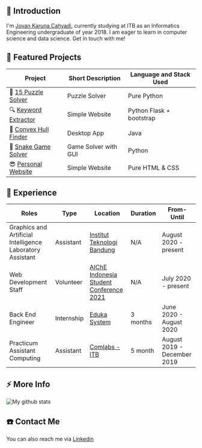 ## 💬 Introduction
I'm [Jovan Karuna Cahyadi](https://jovankaruna.netlify.app), currently studying at ITB as an Informatics Engineering undergraduate of year 2018. I am eager to learn in computer science and data science. Get in touch with me!

## 🌱 Featured Projects
| Project | Short Description | Language and Stack Used |
|---------|-------------------|-------------------------|
|🧩 [15 Puzzle Solver](https://github.com/JovanKaruna/15-Puzzle-Solver)                               | Puzzle Solver         | Pure Python              |
|🔍 [Keyword Extractor](https://github.com/JovanKaruna/Corona_Information_Extractor)                  | Simple Website        | Python Flask + bootstrap |
|📐 [Convex Hull Finder](https://github.com/JovanKaruna/Convex-Hull-BruteForce)                       | Desktop App           | Java                     |
|🐍 [Snake Game Solver](https://github.com/JovanKaruna/SnakeGameSolver)                               | Game Solver with GUI  | Python                   |
|😎 [Personal Website](https://jovankaruna.netlify.app)                                               | Simple Website        | Pure HTML & CSS          |

## 💼 Experience
| Roles | Type | Location | Duration | From-Until |
|-------------|-------|------|------|-------------|
| Graphics and Artificial Intelligence Laboratory Assistant | Assistant | [Institut Teknologi Bandung](https://www.linkedin.com/school/itb/) | N/A | August 2020 - present |
| Web Development Staff | Volunteer | [AIChE Indonesia Student Conference 2021](https://www.linkedin.com/company/aisc2021/) | N/A | July 2020 - present|
| Back End Engineer | Internship | [Eduka System](https://www.linkedin.com/company/edukasystem/) | 3 months | June 2020 - August 2020 |
| Practicum Assistant Computing | Assistant | [Comlabs - ITB](https://www.linkedin.com/company/comlabs-usdi-itb/) | 5 month | August 2019 - December 2019 |


## ⚡ More Info
![My github stats](https://github-readme-stats.vercel.app/api?username=jovankaruna&show_icons=true)


## ☎️ Contact Me
You can also reach me via [Linkedin](https://www.linkedin.com/in/jovan-karuna-cahyadi/)

